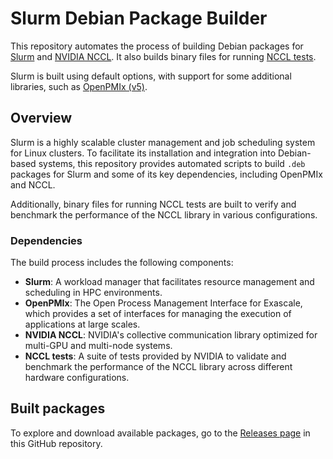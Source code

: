 # Slurm Debian Package Builder

This repository automates the process of building Debian packages for [Slurm](https://www.schedmd.com/slurm/why-slurm/) and [NVIDIA NCCL](https://github.com/NVIDIA/nccl). It also builds binary files for running [NCCL tests](https://github.com/NVIDIA/nccl-tests).

Slurm is built using default options, with support for some additional libraries, such as [OpenPMIx (v5)](https://github.com/openpmix/openpmix).

## Overview

Slurm is a highly scalable cluster management and job scheduling system for Linux clusters. To facilitate its installation and integration into Debian-based systems, this repository provides automated scripts to build `.deb` packages for Slurm and some of its key dependencies, including OpenPMIx and NCCL.

Additionally, binary files for running NCCL tests are built to verify and benchmark the performance of the NCCL library in various configurations.

### Dependencies

The build process includes the following components:
- **Slurm**: A workload manager that facilitates resource management and scheduling in HPC environments.
- **OpenPMIx**: The Open Process Management Interface for Exascale, which provides a set of interfaces for managing the execution of applications at large scales.
- **NVIDIA NCCL**: NVIDIA's collective communication library optimized for multi-GPU and multi-node systems.
- **NCCL tests**: A suite of tests provided by NVIDIA to validate and benchmark the performance of the NCCL library across different hardware configurations.

## Built packages

To explore and download available packages, go to the [Releases page](https://github.com/nebius/slurm-deb-packages/releases) in this GitHub repository.
